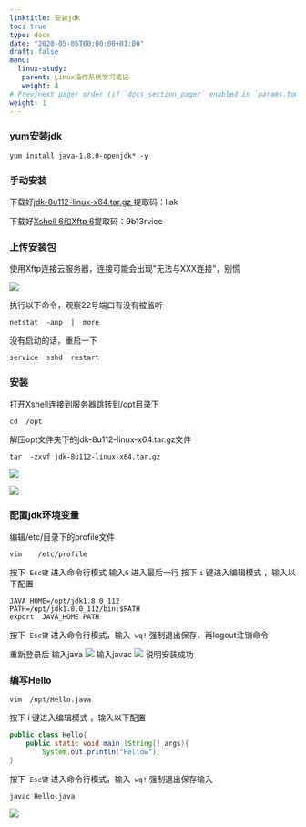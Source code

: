```yaml
---
linktitle: 安装jdk
toc: true
type: docs
date: "2020-05-05T00:00:00+01:00"
draft: false
menu:
  linux-study:
   parent: Linux操作系统学习笔记
   weight: 4
# Prev/next pager order (if `docs_section_pager` enabled in `params.toml`)
weight: 1
---
```




### yum安装jdk



```shell
yum install java-1.8.0-openjdk* -y
```



### 手动安装

下载好[jdk-8u112-linux-x64.tar.gz ](https://pan.baidu.com/s/1JREejFlPOmr2_uSbDkHf2w?_blank)提取码：liak

下载好[Xshell 6和Xftp 6](https://pan.baidu.com/s/1EC_TeGLMJmXdJxdEHHXMEw?_blank)提取码：9b13rvice


### 上传安装包
使用Xftp连接云服务器，连接可能会出现"无法与XXX连接"，别慌

![](/img/linux/4.png)

执行以下命令，观察22号端口有没有被监听

```shell
netstat  -anp  |  more
```

没有启动的话，重启一下
```shell
service  sshd  restart
```

### 安装
打开Xshell连接到服务器跳转到/opt目录下
```shell
cd  /opt  
```

解压opt文件夹下的jdk-8u112-linux-x64.tar.gz文件
```shell
tar  -zxvf jdk-8u112-linux-x64.tar.gz
```
![](/img/linux/5.jpg)

![](/img/linux/6.jpg)

###  配置jdk环境变量
编辑/etc/目录下的profile文件

```shell
vim    /etc/profile
```

按下` Esc键` 进入命令行模式 输入` G ` 进入最后一行
按下 ` i ` 键进入编辑模式 ，输入以下配置


```shell
JAVA_HOME=/opt/jdk1.8.0_112
PATH=/opt/jdk1.8.0_112/bin:$PATH
export  JAVA_HOME PATH
```

按下` Esc键` 进入命令行模式，输入` wq!` 强制退出保存，再logout注销命令

重新登录后
输入java
![](/img/linux/8.jpg)
输入javac
![](/img/linux/9.jpg)
说明安装成功

### 编写Hello
```shell
vim  /opt/Hello.java
```
按下 i 键进入编辑模式 ，输入以下配置
```java
public class Hello{
	public static void main (String[] args){
		System.out.println("Hellow");
}
```
按下` Esc键` 进入命令行模式，输入` wq!` 强制退出保存输入
```shell
javac Hello.java
```
![](/img/linux/10.jpg)












